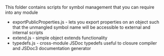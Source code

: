 This folder contains scripts for symbol management that you can require into any module

* exportPublicProperties.js - lets you export properties on an object such that the unmangled
 symbol name will be accessible to external and internal scripts
* extend.js - simple object extends functionality
* typedefs.js - cross-module JSDoc typedefs useful to closure compiler and JSDoc3 documentation generator
